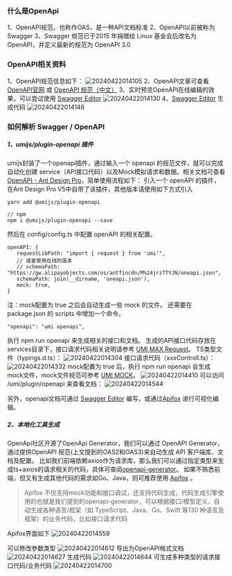 ### 什么是OpenApi
1、OpenAPI规范，也称作OAS，是一种API文档标准
2、OpenAPI以前被称为Swagger
3、Swagger 规范已于2015 年捐赠给 Linux 基金会后改名为 OpenAPI，并定义最新的规范为 OpenAPI 3.0
### OpenAPI相关资料
1、OpenAPI规范信息如下：
![20240422014105](http://oss.yohn-z.cn/img/20240422014105.png)
2、OpenAPI文章可查看 [OpenAPI官网](https://www.openapis.org/) 或  [OpenAPI 规范（中文）](https://openapi.apifox.cn/)
3、实时预览OpenAPI在线编辑的效果，可以尝试使用  [Swagger Editor](https://editor.swagger.io/)
![20240422014130](http://oss.yohn-z.cn/img/20240422014130.png)
4、[Swagger Editor](https://editor.swagger.io/) 生成代码
![20240422014146](http://oss.yohn-z.cn/img/20240422014146.png)
### 如何解析 Swagger / OpenAPI
##### 1、umijs/plugin-openapi 插件
umijs封装了一个openapi插件，通过输入一个 openapi 的规范文件，就可以完成自动化创建 service（API接口代码）以及Mock模拟请求和数据。相关文档可查看 [OpenAPI - Ant Design Pro](https://pro.ant.design/zh-CN/docs/openapi/)，简单使用流程如下：
引入一个 openAPI 的插件，在Ant Design Pro V5中自带了该插件，其他版本请使用如下方式引入
```
yarn add @umijs/plugin-openapi
 
// npm
npm i @umijs/plugin-openapi --save
```
然后在 config/config.ts 中配置 openAPI 的相关配置。
```
openAPI: {
   requestLibPath: "import { request } from 'umi'",
   // 或者使用在线的版本
   // schemaPath: "https://gw.alipayobjects.com/os/antfincdn/M%24jrzTTYJN/oneapi.json",
   schemaPath: join(__dirname, 'oneapi.json'),
   mock: true,
}
```
注：mock配置为 true 之后会自动生成一些 mock 的文件。
还需要在 package.json 的 scripts 中增加一个命令。
```
"openapi": "umi openapi",
```
执行 npm run openapi 来生成相关的接口和文档。
生成的API接口代码存放在services目录下，接口请求代码相关说明请参考 [UMI MAX Request](https://umijs.org/docs/max/request)。
TS类型文件（typings.d.ts）：
![20240422014304](http://oss.yohn-z.cn/img/20240422014304.png)
接口请求代码（xxxControll.ts）：
![20240422014332](http://oss.yohn-z.cn/img/20240422014332.png)
mock配置为 true 后，执行 npm run openapi  会生成mock文件，mock文件规范可参考 [UMI MOCK](https://umijs.org/docs/guides/mock)。
![20240422014410](http://oss.yohn-z.cn/img/20240422014410.png)
可以访问 /umi/plugin/openapi 来查看文档：
![20240422014544](http://oss.yohn-z.cn/img/20240422014544.png)

另外，openapi文档可通过 [Swagger Editor](https://editor.swagger.io/) 编写，或通过[Apifox](https://link.juejin.cn/?target=https%3A%2F%2Fwww.apifox.cn%2F) 进行可视化编辑。
##### 2、本地化工具生成
OpenApi社区开源了OpenApi Generator，我们可以通过 OpenAPI Generator，通过提供OpenAPI 规范(上文提到的OAS2和OAS3)来自动生成 API 客户端库、文档及配置。
比如我们前端依赖axios作为请求库，那么我们可以通过指定类型来生成ts+axios的请求相关的代码，具体可查阅[openapi-generator](https://github.com/openapitools/openapi-generator)。
如果不熟悉前端，但又有生成其他代码的需求如Go、Java，则可推荐使用 [Apifox](https://link.juejin.cn/?target=https%3A%2F%2Fwww.apifox.cn%2F) 。
> Apifox 不仅支持mock功能和接口调试，还支持代码生成，代码生成引擎使用的也就是我们提到的openapi-generator，可以根据接口/模型定义，自动生成各种语言/框架（如 TypeScript、Java、Go、Swift 等130 种语言及框架）的业务代码，比如接口请求代码

Apifox界面如下
![20240422014559](http://oss.yohn-z.cn/img/20240422014559.png)

可以修改参数类型
![20240422014612](http://oss.yohn-z.cn/img/20240422014612.png)
导出为OpenAPI格式文档
![20240422014627](http://oss.yohn-z.cn/img/20240422014627.png)
生成代码
![20240422014644](http://oss.yohn-z.cn/img/20240422014644.png)
可生成多种类型的请求接口代码/业务代码
![20240422014700](http://oss.yohn-z.cn/img/20240422014700.png)

